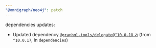 ```yaml
---
"@omnigraph/neo4j": patch
---
```

dependencies updates:
  - Updated dependency [`@graphql-tools/delegate@^10.0.18` ↗︎](https://www.npmjs.com/package/@graphql-tools/delegate/v/10.0.18) (from `^10.0.17`, in `dependencies`)
